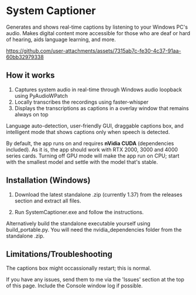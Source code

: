# System Captioner

Generates and shows real-time captions by listening to your Windows PC's audio. Makes digital content more accessible for those who are deaf or hard of hearing, aids language learning, and more. 


https://github.com/user-attachments/assets/7315ab7c-fe30-4c37-91aa-60bb32979338


## How it works

1. Captures system audio in real-time through Windows audio loopback using PyAudioWPatch
3. Locally transcribes the recordings using faster-whisper
4. Displays the transcriptions as captions in a overlay window that remains always on top


Language auto-detection, user-friendly GUI, draggable captions box, and intelligent mode that shows captions only when speech is detected.

By default, the app runs on and requires **nVidia CUDA** (dependencies included). As it is, the app should work with RTX 2000, 3000 and 4000 series cards. Turning off GPU mode will make the app run on CPU; start with the smallest model and settle with the model that's stable. 

## Installation (Windows)

1. Download the latest standalone .zip (currently 1.37) from the releases section and extract all files. 
 
2. Run SystemCaptioner.exe and follow the instructions.

Alternatively build the standalone executable yourself using build_portable.py. You will need the nvidia_dependencies folder from the standalone .zip. 

## Limitations/Troubleshooting 

The captions box might occassionally restart; this is normal. 

If you have any issues, send them to me via the 'Issues' section at the top of this page. Include the Console window log if possible. 
